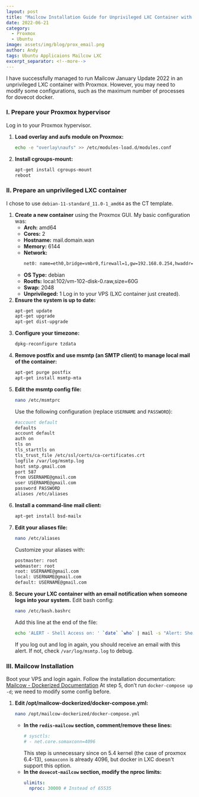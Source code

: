 ```yaml
---
layout: post
title: "Mailcow Installation Guide for Unprivileged LXC Container with Proxmox"
date: 2022-06-21
category:
  - Proxmox
  - Ubuntu
image: assets/img/blog/prox_email.png
author: Andy
tags: Ubuntu Applicaions Mailcow LXC
excerpt_separator: <!--more-->
---
```

I have successfully managed to run Mailcow January Update 2022 in an unprivileged LXC container with Proxmox. However, you may need to modify some configurations, such as the maximum number of processes for dovecot docker.
<!--more-->
### I. Prepare your Proxmox hypervisor
Log in to your Proxmox hypervisor.
1. **Load overlay and aufs module on Proxmox:**
   ```bash
   echo -e "overlay\naufs" >> /etc/modules-load.d/modules.conf
   ```
2. **Install cgroups-mount:**
   ```bash
   apt-get install cgroups-mount
   reboot
   ```
### II. Prepare an unprivileged LXC container
I chose to use `debian-11-standard_11.0-1_amd64` as the CT template.
1. **Create a new container** using the Proxmox GUI. My basic configuration was:
   - **Arch:** amd64
   - **Cores:** 2
   - **Hostname:** mail.domain.wan
   - **Memory:** 6144
   - **Network:**
     ```bash
     net0: name=eth0,bridge=vmbr0,firewall=1,gw=192.168.0.254,hwaddr=B2:F9:44:FB:4E:EC,ip=192.168.0.4/24,type=veth
     ```
   - **OS Type:** debian
   - **Rootfs:** local:102/vm-102-disk-0.raw,size=60G
   - **Swap:** 2048
   - **Unprivileged:** 1
Log in to your VPS (LXC container just created).
2. **Ensure the system is up to date:**
   ```bash
   apt-get update
   apt-get upgrade
   apt-get dist-upgrade
   ```
3. **Configure your timezone:**
   ```bash
   dpkg-reconfigure tzdata
   ```
4. **Remove postfix and use msmtp (an SMTP client) to manage local mail of the container:**
   ```bash
   apt-get purge postfix
   apt-get install msmtp-mta
   ```
5. **Edit the msmtp config file:**
   ```bash
   nano /etc/msmtprc
   ```
   Use the following configuration (replace `USERNAME` and `PASSWORD`):
   ```bash
   #account default
   defaults
   account default
   auth on
   tls on
   tls_starttls on
   tls_trust_file /etc/ssl/certs/ca-certificates.crt
   logfile /var/log/msmtp.log
   host smtp.gmail.com
   port 587
   from USERNAME@gmail.com
   user USERNAME@gmail.com
   password PASSWORD
   aliases /etc/aliases
   ```
6. **Install a command-line mail client:**
   ```bash
   apt-get install bsd-mailx
   ```
7. **Edit your aliases file:**
   ```bash
   nano /etc/aliases
   ```
   Customize your aliases with:
   ```bash
   postmaster: root
   webmaster: root
   root: USERNAME@gmail.com
   local: USERNAME@gmail.com
   default: USERNAME@gmail.com
   ```
8. **Secure your LXC container with an email notification when someone logs into your system.**
   Edit bash config:
   ```bash
   nano /etc/bash.bashrc
   ```
   Add this line at the end of the file:
   ```bash
   echo 'ALERT - Shell Access on: ' `date` `who` | mail -s "Alert: Shell Access on `hostname -f`" root
   ```
   If you log out and log in again, you should receive an email with this alert. If not, check `/var/log/msmtp.log` to debug.
### III. Mailcow Installation
Boot your VPS and login again. Follow the installation documentation: [Mailcow - Dockerized Documentation](https://mailcow.github.io/mailcow-dockerized-docs/i_u_m/i_u_m_install/)
At step 5, don’t run `docker-compose up -d`; we need to modify some config before.
1. **Edit /opt/mailcow-dockerized/docker-compose.yml:**
   ```bash
   nano /opt/mailcow-dockerized/docker-compose.yml
   ```
   - **In the `redis-mailcow` section, comment/remove these lines:**
     ```yaml
     # sysctls:
     # - net.core.somaxconn=4096
     ```
     This step is unnecessary since on 5.4 kernel (the case of proxmox 6.4-13), `somaxconn` is already 4096, but docker in LXC doesn't support this option.
   - **In the `dovecot-mailcow` section, modify the nproc limits:**
     ```yaml
     ulimits:
       nproc: 30000 # Instead of 65535
     ```